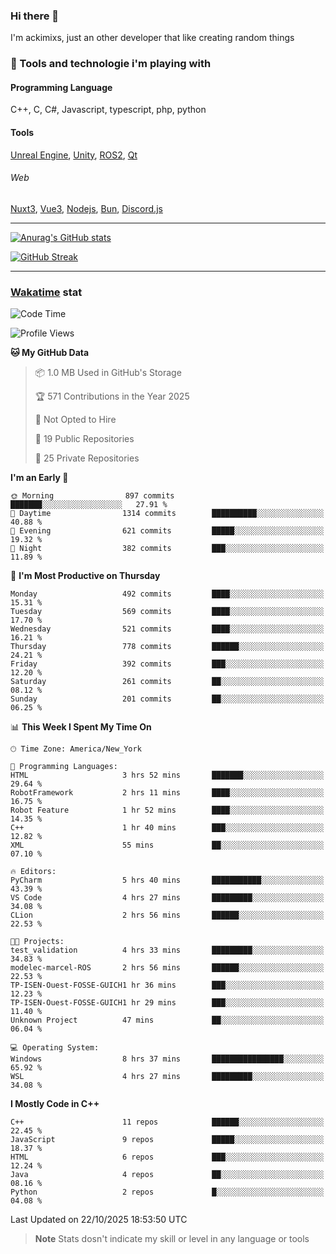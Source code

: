 ### Hi there 👋

I'm ackimixs, just an other developer that like creating random things

### 🧰 Tools and technologie i'm playing with

#### Programming Language
C++, C, C#, Javascript, typescript, php, python

#### Tools
[Unreal Engine](https://www.unrealengine.com), [Unity](https://unity.com/), [ROS2](https://ros.org/), [Qt](https://www.qt.io/)

###### Web
[Nuxt3](https://nuxt.com/), [Vue3](https://vuejs.org/), [Nodejs](https://nodejs.org), [Bun](https://bun.sh/), [Discord.js](https://discord.js.org/)

---

[![Anurag's GitHub stats](https://github-readme-stats.vercel.app/api?username=ackimixs&show_icons=true&theme=github_dark&count_private=true)](https://github.com/anuraghazra/github-readme-stats)

[![GitHub Streak](https://github-readme-streak-stats.herokuapp.com?user=Ackimixs&theme=github-dark-blue&date_format=j%20M%5B%20Y%5D&mode=weekly)](https://git.io/streak-stats)

---
 
 ### [Wakatime](https://wakatime.com/) stat

<!--START_SECTION:waka-->
![Code Time](http://img.shields.io/badge/Code%20Time-1%2C770%20hrs%2033%20mins-blue)

![Profile Views](http://img.shields.io/badge/Profile%20Views-6-blue)

**🐱 My GitHub Data** 

> 📦 1.0 MB Used in GitHub's Storage 
 > 
> 🏆 571 Contributions in the Year 2025
 > 
> 🚫 Not Opted to Hire
 > 
> 📜 19 Public Repositories 
 > 
> 🔑 25 Private Repositories 
 > 
**I'm an Early 🐤** 

```text
🌞 Morning                897 commits         ███████░░░░░░░░░░░░░░░░░░   27.91 % 
🌆 Daytime                1314 commits        ██████████░░░░░░░░░░░░░░░   40.88 % 
🌃 Evening                621 commits         █████░░░░░░░░░░░░░░░░░░░░   19.32 % 
🌙 Night                  382 commits         ███░░░░░░░░░░░░░░░░░░░░░░   11.89 % 
```
📅 **I'm Most Productive on Thursday** 

```text
Monday                   492 commits         ████░░░░░░░░░░░░░░░░░░░░░   15.31 % 
Tuesday                  569 commits         ████░░░░░░░░░░░░░░░░░░░░░   17.70 % 
Wednesday                521 commits         ████░░░░░░░░░░░░░░░░░░░░░   16.21 % 
Thursday                 778 commits         ██████░░░░░░░░░░░░░░░░░░░   24.21 % 
Friday                   392 commits         ███░░░░░░░░░░░░░░░░░░░░░░   12.20 % 
Saturday                 261 commits         ██░░░░░░░░░░░░░░░░░░░░░░░   08.12 % 
Sunday                   201 commits         ██░░░░░░░░░░░░░░░░░░░░░░░   06.25 % 
```


📊 **This Week I Spent My Time On** 

```text
🕑︎ Time Zone: America/New_York

💬 Programming Languages: 
HTML                     3 hrs 52 mins       ███████░░░░░░░░░░░░░░░░░░   29.64 % 
RobotFramework           2 hrs 11 mins       ████░░░░░░░░░░░░░░░░░░░░░   16.75 % 
Robot Feature            1 hr 52 mins        ████░░░░░░░░░░░░░░░░░░░░░   14.35 % 
C++                      1 hr 40 mins        ███░░░░░░░░░░░░░░░░░░░░░░   12.82 % 
XML                      55 mins             ██░░░░░░░░░░░░░░░░░░░░░░░   07.10 % 

🔥 Editors: 
PyCharm                  5 hrs 40 mins       ███████████░░░░░░░░░░░░░░   43.39 % 
VS Code                  4 hrs 27 mins       █████████░░░░░░░░░░░░░░░░   34.08 % 
CLion                    2 hrs 56 mins       ██████░░░░░░░░░░░░░░░░░░░   22.53 % 

🐱‍💻 Projects: 
test_validation          4 hrs 33 mins       █████████░░░░░░░░░░░░░░░░   34.83 % 
modelec-marcel-ROS       2 hrs 56 mins       ██████░░░░░░░░░░░░░░░░░░░   22.53 % 
TP-ISEN-Ouest-FOSSE-GUICH1 hr 36 mins        ███░░░░░░░░░░░░░░░░░░░░░░   12.23 % 
TP-ISEN-Ouest-FOSSE-GUICH1 hr 29 mins        ███░░░░░░░░░░░░░░░░░░░░░░   11.40 % 
Unknown Project          47 mins             ██░░░░░░░░░░░░░░░░░░░░░░░   06.04 % 

💻 Operating System: 
Windows                  8 hrs 37 mins       ████████████████░░░░░░░░░   65.92 % 
WSL                      4 hrs 27 mins       █████████░░░░░░░░░░░░░░░░   34.08 % 
```

**I Mostly Code in C++** 

```text
C++                      11 repos            ██████░░░░░░░░░░░░░░░░░░░   22.45 % 
JavaScript               9 repos             █████░░░░░░░░░░░░░░░░░░░░   18.37 % 
HTML                     6 repos             ███░░░░░░░░░░░░░░░░░░░░░░   12.24 % 
Java                     4 repos             ██░░░░░░░░░░░░░░░░░░░░░░░   08.16 % 
Python                   2 repos             █░░░░░░░░░░░░░░░░░░░░░░░░   04.08 % 
```




 Last Updated on 22/10/2025 18:53:50 UTC
<!--END_SECTION:waka-->

> **Note**
> Stats dosn't indicate my skill or level in any language or tools
